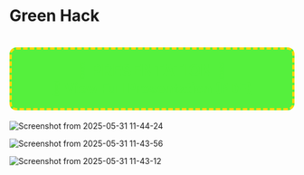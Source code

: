 # Green Hack

<h1 align="center" style="color:#55F03D; background:#55F03D; padding:20px; border-radius:12px; border: 4px dashed #FFD700;">
  🎉 PRESENTATION 🎉<br>
  <a href="./your-presentation.pdf" style="color:#55F03D; font-size:24px; text-decoration:underline;">
    📄 View Full Presentation (PDF)
  </a>
</h1>

![Screenshot from 2025-05-31 11-44-24](https://github.com/user-attachments/assets/5cff5ee2-df24-4918-aa3d-35ff12931134)

![Screenshot from 2025-05-31 11-43-56](https://github.com/user-attachments/assets/d5f53f51-d57f-4c91-8732-0888b76ef81e)

![Screenshot from 2025-05-31 11-43-12](https://github.com/user-attachments/assets/49061588-0134-40c8-980c-7e46de34af3c)
